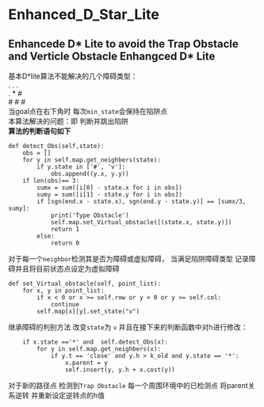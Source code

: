 # Enhanced_D_Star_Lite
Enhancede D* Lite to avoid the Trap Obstacle and Verticle Obstacle
Enhangced D* Lite
---
基本D\*lite算法不能解决的几个障碍类型：  
 \.  \.  \.  
 \.  \*  \#  
 \# \# \#  
 当goal点在右下角时 每次`min_state`会保持在陷阱点  
 本算法解决的问题：即 判断并跳出陷阱  
 **算法的判断语句如下**
 
    def detect_Obs(self,state):
        obs = []
        for y in self.map.get_neighbers(state):
            if y.state in ['#', 'v']:
                obs.append((y.x, y.y))
        if len(obs)== 3:
            sumx = sum([i[0] - state.x for i in obs])
            sumy = sum([i[1] - state.y for i in obs])
            if [sgn(end.x - state.x), sgn(end.y - state.y)] == [sumx/3, sumy]:
                print('Type Obstacle')
                self.map.set_Virtual_obstacle([(state.x, state.y)])
                return 1
            else:
                return 0
   
   对于每一个`neighbor`检测其是否为障碍或虚拟障碍，
   当满足陷阱障碍类型 记录障碍并且将目前状态点设定为虚拟障碍
   


    def set_Virtual_obstacle(self, point_list):
        for x, y in point_list:
            if x < 0 or x >= self.row or y < 0 or y >= self.col:
                continue
            self.map[x][y].set_state("v")
继承障碍的判别方法 改变`state`为 `v` 
并且在接下来的判断函数中对h进行修改：  

        if x.state =='*' and  self.detect_Obs(x):
            for y in self.map.get_neighbers(x):
                if y.t == 'close' and y.h > k_old and y.state == '*':
                    x.parent = y
                    self.insert(y, y.h + x.cost(y))

对于新的路径点 检测到`Trap Obstacle`
每一个周围环境中的已检测点 将parent关系逆转 并重新设定逆转点的h值


